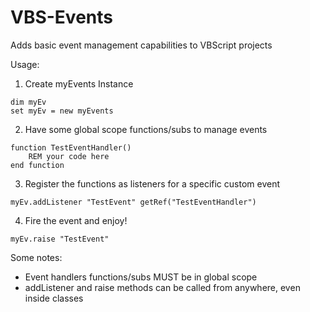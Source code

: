 # VBS-Events
Adds basic event management capabilities to VBScript projects

Usage:

1. Create myEvents Instance
```vbscript
dim myEv
set myEv = new myEvents
```

2. Have some global scope functions/subs to manage events
```vbscript
function TestEventHandler()
    REM your code here
end function
```

3. Register the functions as listeners for a specific custom event
```vbscript
myEv.addListener "TestEvent" getRef("TestEventHandler")
```

4. Fire the event and enjoy!
```vbscript
myEv.raise "TestEvent"
```

Some notes:
- Event handlers functions/subs MUST be in global scope
- addListener and raise methods can be called from anywhere, even inside classes
